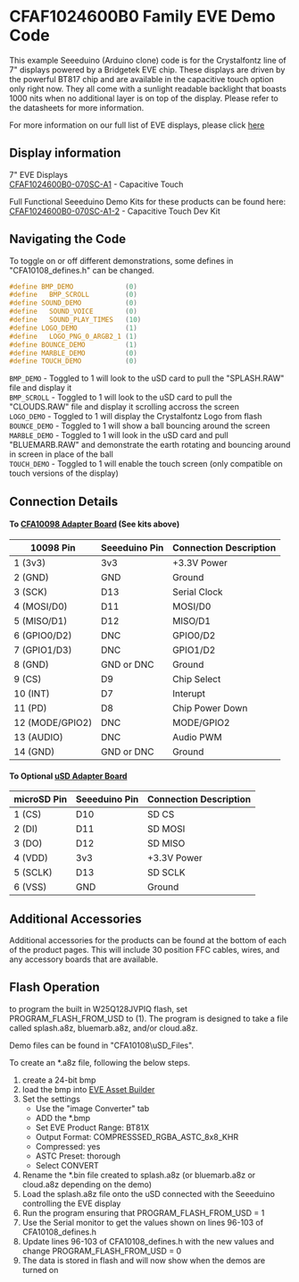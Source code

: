 # CFAF1024600B0 Family EVE Demo Code

This example Seeeduino (Arduino clone) code is for the Crystalfontz line of 7" displays powered by a Bridgetek EVE chip. These displays are driven by the powerful BT817 chip and are available in the capacitive touch option only right now. They all come with a sunlight readable backlight that boasts 1000 nits when no additional layer is on top of the display. Please refer to the datasheets for more information.

For more information on our full list of EVE displays, please click [here](https://www.crystalfontz.com/products/eve-accelerated-tft-displays.php)

## Display information
7" EVE Displays\
[CFAF1024600B0-070SC-A1](https://www.crystalfontz.com/product/CFAF1024600B0-070SC-A1) - Capacitive Touch

 
Full Functional Seeeduino Demo Kits for these products can be found here:  
[CFAF1024600B0-070SC-A1-2](https://www.crystalfontz.com/product/CFAF1024600B0-070SC-A1-2) - Capacitive Touch Dev Kit
## Navigating the Code

To toggle on or off different demonstrations, some defines in "CFA10108_defines.h" can be changed.

```c++
#define BMP_DEMO             (0)  
#define   BMP_SCROLL         (0)  
#define SOUND_DEMO           (0)  
#define   SOUND_VOICE        (0)  
#define   SOUND_PLAY_TIMES   (10)
#define LOGO_DEMO            (1)  
#define   LOGO_PNG_0_ARGB2_1 (1)  
#define BOUNCE_DEMO          (1)  
#define MARBLE_DEMO          (0)  
#define TOUCH_DEMO           (0)
```

`BMP_DEMO` - Toggled to 1 will look to the uSD card to pull the "SPLASH.RAW" file and display it \
`BMP_SCROLL` - Toggled to 1 will look to the uSD card to pull the "CLOUDS.RAW" file and display it scrolling accross the screen\
`LOGO_DEMO` - Toggled to 1 will display the Crystalfontz Logo from flash\
`BOUNCE_DEMO` - Toggled to 1 will show a ball bouncing around the screen\
`MARBLE_DEMO` - Toggled to 1 will look in the uSD card and pull "BLUEMARB.RAW" and demonstrate the earth rotating and bouncing around in screen in place of the ball\
`TOUCH_DEMO` - Toggled to 1 will enable the touch screen (only compatible on touch versions of the display)


## Connection Details
#### To [CFA10098 Adapter Board](https://www.crystalfontz.com/product/cfa10098) (See kits above)
| 10098 Pin         | Seeeduino Pin| Connection Description |
|-------------------|--------------|------------------------|
| 1  (3v3)          | 3v3          | +3.3V Power            |
| 2  (GND)          | GND          | Ground                 |
| 3  (SCK)          | D13          | Serial Clock           |
| 4  (MOSI/D0)      | D11          | MOSI/D0                |
| 5  (MISO/D1)      | D12          | MISO/D1                |
| 6  (GPIO0/D2)     | DNC          | GPIO0/D2               |
| 7  (GPIO1/D3)     | DNC          | GPIO1/D2               |
| 8  (GND)          | GND or DNC   | Ground                 |
| 9  (CS)           | D9           | Chip Select            |
| 10 (INT)          | D7           | Interupt               |
| 11 (PD)           | D8           | Chip Power Down        |
| 12 (MODE/GPIO2)   | DNC          | MODE/GPIO2             |
| 13 (AUDIO)        | DNC          | Audio PWM              |
| 14 (GND)          | GND or DNC   | Ground                 |


#### To Optional [uSD Adapter Board](https://www.crystalfontz.com/product/cfa10112) 
| microSD Pin | Seeeduino Pin| Connection Description |
|-------------|--------------|------------------------|
| 1 (CS)      | D10          | SD CS                  |
| 2 (DI)      | D11          | SD MOSI                |
| 3 (DO)      | D12          | SD MISO                |
| 4 (VDD)     | 3v3          | +3.3V Power            |
| 5 (SCLK)    | D13          | SD SCLK                |
| 6 (VSS)     | GND          | Ground                 |

## Additional Accessories
Additional accessories for the products can be found at the bottom of each of the product pages. This will include 30 position FFC cables, wires, and any accessory boards that are available.

## Flash Operation
to program the built in W25Q128JVPIQ flash, set PROGRAM_FLASH_FROM_USD to (1). The program is designed to take a file called splash.a8z, bluemarb.a8z, and/or cloud.a8z.

Demo files can be found in "CFA10108\uSD_Files". 

To create an *.a8z file, following the below steps.
1. create a 24-bit bmp
2. load the bmp into [EVE Asset Builder](https://brtchip.com/toolchains/)
3. Set the settings
    * Use the "image Converter" tab
    * ADD the *.bmp
    * Set EVE Product Range: BT81X
    * Output Format: COMPRESSSED_RGBA_ASTC_8x8_KHR
    * Compressed: yes
    * ASTC Preset: thorough
    * Select CONVERT
4. Rename the *.bin file created to splash.a8z (or bluemarb.a8z or cloud.a8z depending on the demo)
5. Load the splash.a8z file onto the uSD connected with the Seeeduino controlling the EVE display
6. Run the program ensuring that PROGRAM_FLASH_FROM_USD = 1
7. Use the Serial monitor to get the values shown on lines 96-103 of CFA10108_defines.h
8. Update lines 96-103 of CFA10108_defines.h with the new values and change PROGRAM_FLASH_FROM_USD = 0
9. The data is stored in flash and will now show when the demos are turned on
